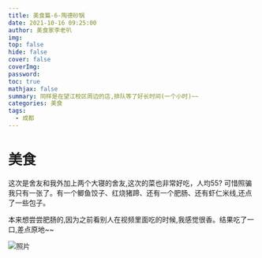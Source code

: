 ```yaml
---
title: 美食篇-6-陶德砂锅
date: 2021-10-16 09:25:00
author: 美食家李老叭
img: 
top: false
hide: false
cover: false
coverImg: 
password: 
toc: true
mathjax: false
summary: 同样是在望江校区周边的店,排队等了好长时间(一个小时)~~
categories: 美食
tags:
  - 成都
---
```


# 美食

这次是舍友和我外加上两个大寝的舍友,这次的菜也非常好吃，人均55? 可惜照骗我只有一张了。有一个鲫鱼饺子、红烧猪蹄、还有一个肥肠、还有虾仁米线,还点了一些包子。

本来想尝尝肥肠的,因为之前看别人在视频里面吃的时候,我感觉很香。结果吃了一口,差点原地~~

![照片](https://laoba-1304292449.cos.ap-chengdu.myqcloud.com/img/1E5077B3A17D99CD7EDF42E4F291B254.jpg)
